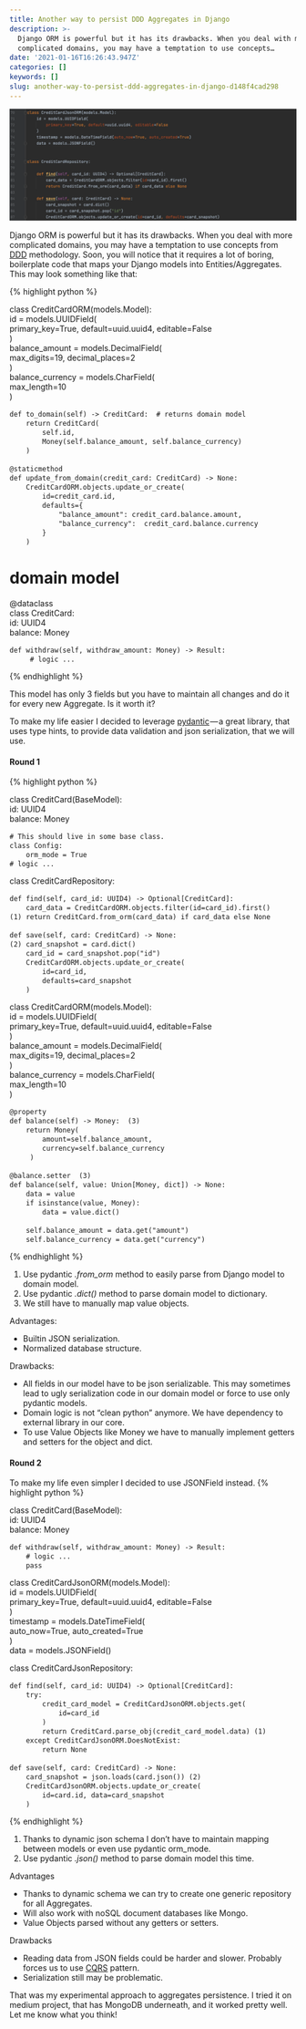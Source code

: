 ```yaml
---
title: Another way to persist DDD Aggregates in Django
description: >-
  Django ORM is powerful but it has its drawbacks. When you deal with more
  complicated domains, you may have a temptation to use concepts…
date: '2021-01-16T16:26:43.947Z'
categories: []
keywords: []
slug: another-way-to-persist-ddd-aggregates-in-django-d148f4cad298
---
```


![](/assets/1__4rDvvxB0INI5hxsIhg0ZKw.png)


Django ORM is powerful but it has its drawbacks. When you deal with more complicated domains, you may have a temptation to use concepts from [DDD](https://www.google.com/search?client=firefox-b-d&q=domain+driven+design) methodology. Soon, you will notice that it requires a lot of boring, boilerplate code that maps your Django models into Entities/Aggregates. This may look something like that:

{% highlight python %}

class CreditCardORM(models.Model):  
    id = models.UUIDField(  
        primary_key=True, default=uuid.uuid4, editable=False  
    )  
    balance_amount = models.DecimalField(  
        max_digits=19, decimal_places=2  
    )  
    balance_currency = models.CharField(  
        max_length=10  
    )  
  
    def to_domain(self) -> CreditCard:  # returns domain model  
        return CreditCard(  
            self.id,  
            Money(self.balance_amount, self.balance_currency)  
        )  
  
    @staticmethod  
    def update_from_domain(credit_card: CreditCard) -> None:  
        CreditCardORM.objects.update_or_create(  
            id=credit_card.id,  
            defaults={  
                "balance_amount": credit_card.balance.amount,  
                "balance_currency":  credit_card.balance.currency  
            }  
        )

# domain model  
@dataclass  
class CreditCard:  
    id: UUID4  
    balance: Money  
  
    def withdraw(self, withdraw_amount: Money) -> Result:  
         # logic ...
{% endhighlight %}

This model has only 3 fields but you have to maintain all changes and do it for every new Aggregate. Is it worth it?

To make my life easier I decided to leverage [pydantic](https://pydantic-docs.helpmanual.io/) — a great library, that uses type hints, to provide data validation and json serialization, that we will use.

#### Round 1
{% highlight python %}

class CreditCard(BaseModel):  
    id: UUID4  
    balance: Money

    # This should live in some base class.  
    class Config:  
        orm_mode = True  
    # logic ...  
 

class CreditCardRepository:  
  
    def find(self, card_id: UUID4) -> Optional[CreditCard]:  
        card_data = CreditCardORM.objects.filter(id=card_id).first()  
    (1) return CreditCard.from_orm(card_data) if card_data else None   
  
    def save(self, card: CreditCard) -> None:  
    (2) card_snapshot = card.dict()  
        card_id = card_snapshot.pop("id")  
        CreditCardORM.objects.update_or_create(  
            id=card_id,  
            defaults=card_snapshot  
        )

class CreditCardORM(models.Model):  
    id = models.UUIDField(  
        primary_key=True, default=uuid.uuid4, editable=False  
    )  
    balance_amount = models.DecimalField(  
        max_digits=19, decimal_places=2  
    )  
    balance_currency = models.CharField(  
        max_length=10  
    )  
  
    @property  
    def balance(self) -> Money:  (3)  
        return Money(  
            amount=self.balance_amount,       
            currency=self.balance_currency  
         )  
  
    @balance.setter  (3)  
    def balance(self, value: Union[Money, dict]) -> None:  
        data = value  
        if isinstance(value, Money):  
            data = value.dict()  
  
        self.balance_amount = data.get("amount")  
        self.balance_currency = data.get("currency")
{% endhighlight %}

1.  Use pydantic _.from_orm_ method to easily parse from Django model to domain model.
2.  Use pydantic _.dict()_ method to parse domain model to dictionary.
3.  We still have to manually map value objects.

Advantages:

*   Builtin JSON serialization.
*   Normalized database structure.

Drawbacks:

*   All fields in our model have to be json serializable. This may sometimes lead to ugly serialization code in our domain model or force to use only pydantic models.
*   Domain logic is not “clean python” anymore. We have dependency to external library in our core.
*   To use Value Objects like Money we have to manually implement getters and setters for the object and dict.

#### Round 2

To make my life even simpler I decided to use JSONField instead.
{% highlight python %}

class CreditCard(BaseModel):  
    id: UUID4  
    balance: Money  
  
    def withdraw(self, withdraw_amount: Money) -> Result:  
        # logic ...  
        pass

  
class CreditCardJsonORM(models.Model):  
    id = models.UUIDField(  
        primary_key=True, default=uuid.uuid4, editable=False  
    )  
    timestamp = models.DateTimeField(  
        auto_now=True, auto_created=True  
    )  
    data = models.JSONField()

  
class CreditCardJsonRepository:  
  
    def find(self, card_id: UUID4) -> Optional[CreditCard]:  
        try:  
            credit_card_model = CreditCardJsonORM.objects.get(  
                id=card_id  
            )  
            return CreditCard.parse_obj(credit_card_model.data) (1)  
        except CreditCardJsonORM.DoesNotExist:  
            return None  
  
    def save(self, card: CreditCard) -> None:  
        card_snapshot = json.loads(card.json()) (2)  
        CreditCardJsonORM.objects.update_or_create(  
            id=card.id, data=card_snapshot  
        )
{% endhighlight %}

1.  Thanks to dynamic json schema I don’t have to maintain mapping between models or even use pydantic orm_mode.
2.  Use pydantic _.json()_ method to parse domain model this time.

Advantages

*   Thanks to dynamic schema we can try to create one generic repository for all Aggregates.
*   Will also work with noSQL document databases like Mongo.
*   Value Objects parsed without any getters or setters.

Drawbacks

*   Reading data from JSON fields could be harder and slower. Probably forces us to use [CQRS](https://martinfowler.com/bliki/CQRS.html) pattern.
*   Serialization still may be problematic.

That was my experimental approach to aggregates persistence. I tried it on medium project, that has MongoDB underneath, and it worked pretty well. Let me know what you think!